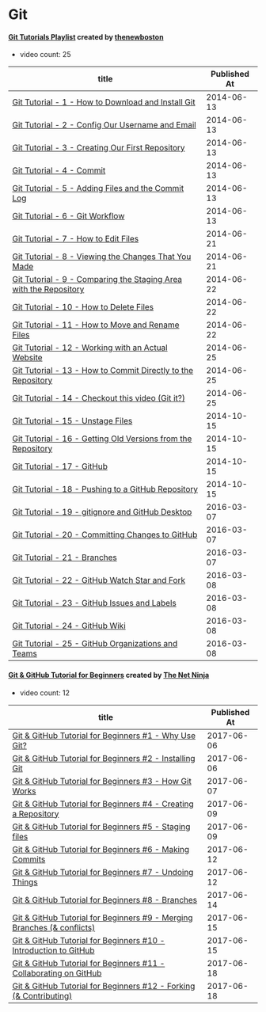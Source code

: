 # Git

#### [Git Tutorials Playlist](https://www.youtube.com/playlist?list=PL6gx4Cwl9DGAKWClAD_iKpNC0bGHxGhcx) created by [thenewboston](https://www.youtube.com/channel/UCJbPGzawDH1njbqV-D5HqKw)

* video count: 25 

| title                                                                                                            | Published At |
| ---------------------------------------------------------------------------------------------------------------- | ------------ |
| [Git Tutorial - 1 - How to Download and Install Git](https://www.youtube.com/watch?v=cEGIFZDyszA)                | 2014-06-13   |
| [Git Tutorial - 2 - Config Our Username and Email](https://www.youtube.com/watch?v=yDntCIs-IJM)                  | 2014-06-13   |
| [Git Tutorial - 3 - Creating Our First Repository](https://www.youtube.com/watch?v=spr0ZHC2x2o)                  | 2014-06-13   |
| [Git Tutorial - 4 - Commit](https://www.youtube.com/watch?v=7Ab5DIWYUMw)                                         | 2014-06-13   |
| [Git Tutorial - 5 - Adding Files and the Commit Log](https://www.youtube.com/watch?v=XiQnN-igNoc)                | 2014-06-13   |
| [Git Tutorial - 6 - Git Workflow](https://www.youtube.com/watch?v=vzUqIwEIPvw)                                   | 2014-06-13   |
| [Git Tutorial - 7 - How to Edit Files](https://www.youtube.com/watch?v=1JsfjRS40z0)                              | 2014-06-21   |
| [Git Tutorial - 8 - Viewing the Changes That You Made](https://www.youtube.com/watch?v=S-VirDyRXbA)              | 2014-06-21   |
| [Git Tutorial - 9 - Comparing the Staging Area with the Repository](https://www.youtube.com/watch?v=uwhjnCb1-kY) | 2014-06-22   |
| [Git Tutorial - 10 - How to Delete Files](https://www.youtube.com/watch?v=tyBgwQipu9c)                           | 2014-06-22   |
| [Git Tutorial - 11 - How to Move and Rename Files](https://www.youtube.com/watch?v=lyoJiKnpl6w)                  | 2014-06-22   |
| [Git Tutorial - 12 - Working with an Actual Website](https://www.youtube.com/watch?v=ah05skP3wVQ)                | 2014-06-25   |
| [Git Tutorial - 13 - How to Commit Directly to the Repository](https://www.youtube.com/watch?v=aKigarlryYA)      | 2014-06-25   |
| [Git Tutorial - 14 - Checkout this video (Git it?)](https://www.youtube.com/watch?v=hL_U5SMoz50)                 | 2014-06-25   |
| [Git Tutorial - 15 - Unstage Files](https://www.youtube.com/watch?v=s_sAZiZL_3A)                                 | 2014-10-15   |
| [Git Tutorial - 16 - Getting Old Versions from the Repository](https://www.youtube.com/watch?v=owhLQKxkvjw)      | 2014-10-15   |
| [Git Tutorial - 17 - GitHub](https://www.youtube.com/watch?v=kHwkaw3AxtY)                                        | 2014-10-15   |
| [Git Tutorial - 18 - Pushing to a GitHub Repository](https://www.youtube.com/watch?v=wTphObvEH9w)                | 2014-10-15   |
| [Git Tutorial - 19 - gitignore and GitHub Desktop](https://www.youtube.com/watch?v=2zSPcc6ZWGI)                  | 2016-03-07   |
| [Git Tutorial - 20 - Committing Changes to GitHub](https://www.youtube.com/watch?v=BYzriB5aTWU)                  | 2016-03-07   |
| [Git Tutorial - 21 - Branches](https://www.youtube.com/watch?v=LbanWJyLMnA)                                      | 2016-03-07   |
| [Git Tutorial - 22 - GitHub Watch Star and Fork](https://www.youtube.com/watch?v=W7oR8-9H0gs)                    | 2016-03-08   |
| [Git Tutorial - 23 - GitHub Issues and Labels](https://www.youtube.com/watch?v=YshvUGgF_3o)                      | 2016-03-08   |
| [Git Tutorial - 24 - GitHub Wiki](https://www.youtube.com/watch?v=4B0XNThjO0E)                                   | 2016-03-08   |
| [Git Tutorial - 25 - GitHub Organizations and Teams](https://www.youtube.com/watch?v=SUu6cmcC-3A)                | 2016-03-08   |

#### [Git & GitHub Tutorial for Beginners](https://www.youtube.com/playlist?list=PL4cUxeGkcC9goXbgTDQ0n_4TBzOO0ocPR) created by [The Net Ninja](https://www.youtube.com/channel/UCW5YeuERMmlnqo4oq8vwUpg)

* video count: 12 

| title                                                                                                                  | Published At |
| ---------------------------------------------------------------------------------------------------------------------- | ------------ |
| [Git & GitHub Tutorial for Beginners #1 - Why Use Git?](https://www.youtube.com/watch?v=3RjQznt-8kE)                   | 2017-06-06   |
| [Git & GitHub Tutorial for Beginners #2 - Installing Git](https://www.youtube.com/watch?v=MFtsLRphqDM)                 | 2017-06-06   |
| [Git & GitHub Tutorial for Beginners #3 - How Git Works](https://www.youtube.com/watch?v=iNP_KmOFqXs)                  | 2017-06-07   |
| [Git & GitHub Tutorial for Beginners #4 - Creating a Repository](https://www.youtube.com/watch?v=v0Ch3yWQ-Zc)          | 2017-06-09   |
| [Git & GitHub Tutorial for Beginners #5 - Staging files](https://www.youtube.com/watch?v=KngvG8WzYLU)                  | 2017-06-09   |
| [Git & GitHub Tutorial for Beginners #6 - Making Commits](https://www.youtube.com/watch?v=Fhgga2s_RmM)                 | 2017-06-12   |
| [Git & GitHub Tutorial for Beginners #7 - Undoing Things](https://www.youtube.com/watch?v=RIYrfkZjWmA)                 | 2017-06-12   |
| [Git & GitHub Tutorial for Beginners #8 - Branches](https://www.youtube.com/watch?v=QV0kVNvkMxc)                       | 2017-06-14   |
| [Git & GitHub Tutorial for Beginners #9 - Merging Branches (& conflicts)](https://www.youtube.com/watch?v=XX-Kct0PfFc) | 2017-06-15   |
| [Git & GitHub Tutorial for Beginners #10 - Introduction to GitHub](https://www.youtube.com/watch?v=fQLK8Ib_SKk)        | 2017-06-15   |
| [Git & GitHub Tutorial for Beginners #11 - Collaborating on GitHub](https://www.youtube.com/watch?v=MnUd31TvBoU)       | 2017-06-18   |
| [Git & GitHub Tutorial for Beginners #12 - Forking (& Contributing)](https://www.youtube.com/watch?v=HbSjyU2vf6Y)      | 2017-06-18   |